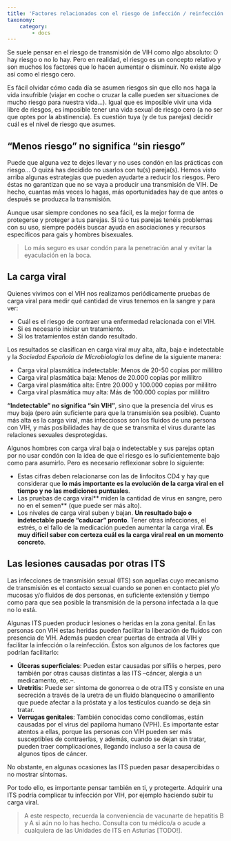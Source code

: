 ```yaml
---
title: 'Factores relacionados con el riesgo de infección / reinfección'
taxonomy:
    category:
        - docs
---
```


Se suele pensar en el riesgo de transmisión de VIH como algo absoluto: O hay riesgo o no lo hay. Pero en realidad, el riesgo es un concepto relativo y son muchos los factores que lo hacen aumentar o disminuir. No existe algo así como el riesgo cero.

Es fácil olvidar cómo cada día se asumen riesgos sin que ello nos haga la vida insufrible (viajar en coche o cruzar la calle pueden ser situaciones de mucho riesgo para nuestra vida...). Igual que es imposible vivir una vida libre de riesgos, es imposible tener una vida sexual de riesgo cero (a no ser que optes por la abstinencia). Es cuestión tuya (y de tus parejas) decidir cuál es el nivel de riesgo que asumes.

## “Menos riesgo” no significa “sin riesgo”

Puede que alguna vez te dejes llevar y no uses condón en las prácticas con riesgo... O quizá has decidido no usarlos con tu(s) pareja(s). Hemos visto arriba algunas estrategias que pueden ayudarte a reducir los riesgos. Pero éstas no garantizan que no se vaya a producir una transmisión de VIH. De hecho, cuantas más veces lo hagas, más oportunidades hay de que antes o después se produzca la transmisión.

Aunque usar siempre condones no sea fácil, es la mejor forma de protegerse y proteger a tus parejas. Si tú o tus parejas tenéis problemas con su uso, siempre podéis buscar ayuda en asociaciones y recursos específicos para gais y hombres bisexuales.

> Lo más seguro es usar condón para la penetración anal y evitar la eyaculación en la boca.

## La carga viral

Quienes vivimos con el VIH nos realizamos periódicamente pruebas de carga viral para medir qué cantidad de virus tenemos en la sangre y para ver:

- Cuál es el riesgo de contraer una enfermedad relacionada con el VIH.
- Si es necesario iniciar un tratamiento.
- Si los tratamientos están dando resultado.

Los resultados se clasifican en carga viral muy alta, alta, baja e indetectable y la _Sociedad Española de Microbiología_ los define de la siguiente manera:

- Carga viral plasmática indetectable: Menos de 20-50 copias por mililitro
- Carga viral plasmática baja: Menos de 20.000 copias por mililitro
- Carga viral plasmática alta: Entre 20.000 y 100.000 copias por mililitro
- Carga viral plasmática muy alta: Más de 100.000 copias por mililitro

**“Indetectable” no significa “sin VIH”**, sino que la presencia del virus es muy baja (pero aún suficiente para que la transmisión sea posible). Cuanto más alta es la carga viral, más infecciosos son los fluidos de una persona con VIH, y más posibilidades hay de que se transmita el virus durante las relaciones sexuales desprotegidas.

Algunos hombres con carga viral baja o indetectable y sus parejas optan por no usar condón con la idea de que el  riesgo es lo suficientemente bajo como para asumirlo. Pero es necesario reflexionar sobre lo siguiente:

- Estas cifras deben relacionarse con las de linfocitos CD4 y hay que considerar que **lo más importante es la evolución de la carga viral en el tiempo y no las mediciones puntuales**.
- Las pruebas de carga viral** miden la cantidad de virus en sangre, pero no en el semen** (que puede ser más alto).
- Los niveles de carga viral suben y bajan. **Un resultado bajo o indetectable puede “caducar” pronto**. Tener otras infecciones, el estrés, o el fallo de la  medicación pueden aumentar la carga viral. **Es muy difícil saber con certeza cuál es la carga viral real en un momento concreto**.

## Las lesiones causadas por otras ITS

Las infecciones de transmisión sexual (ITS) son aquellas cuyo mecanismo de transmisión es el contacto sexual cuando se ponen en contacto piel y/o mucosas y/o fluidos de dos personas, en suficiente extensión y tiempo como para que sea posible la transmisión de la persona infectada a la que no lo está.

Algunas ITS pueden producir lesiones o heridas en la zona genital. En las personas con VIH estas heridas pueden facilitar la liberación de fluidos con presencia de VIH. Además pueden crear puertas de entrada al VIH y facilitar la infección o la reinfección. Éstos son algunos de los factores que podrían facilitarlo:

- **Úlceras superficiales**: Pueden estar causadas por sífilis o herpes, pero también por otras causas distintas a las ITS –cáncer, alergia a un medicamento, etc.–.
- **Uretritis**: Puede ser síntoma de gonorrea o de otra ITS y consiste en una secreción a través de la uretra de un fluido blanquecino o amarillento que puede afectar a la próstata y a los testículos cuando se deja sin   tratar.
- **Verrugas genitales**: También conocidas como condilomas, están causadas por el virus del papiloma humano (VPH). Es importante estar atentos a ellas, porque las personas con VIH pueden ser más susceptibles de contraerlas, y además, cuando se dejan sin tratar, pueden traer complicaciones, llegando incluso a ser la causa de algunos tipos de cáncer.

No obstante, en algunas ocasiones las ITS pueden pasar desapercibidas o no mostrar síntomas.

Por todo ello, es importante pensar también en ti, y protegerte. Adquirir una ITS podría complicar tu infección por VIH, por ejemplo haciendo subir tu carga viral.

> A este respecto, recuerda la conveniencia de vacunarte de hepatitis B y A si aún no lo has hecho. Consulta con tu médico/a o acude a cualquiera de las Unidades de ITS en Asturias [TODO!].
